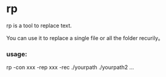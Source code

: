 # rp
rp is a tool to replace text.

You can use it to replace a single file or all the folder recurily。

### usage:

rp -con xxx -rep xxx -rec ./yourpath ./yourpath2 ...